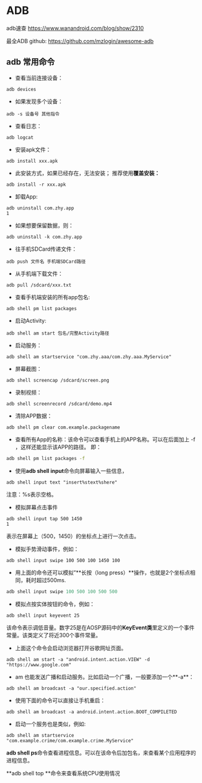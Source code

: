# ADB 

adb速查 <https://www.wanandroid.com/blog/show/2310>

最全ADB github: <https://github.com/mzlogin/awesome-adb>

## adb 常用命令

- 查看当前连接设备：

```shell
adb devices
```

- 如果发现多个设备：

```
adb -s 设备号 其他指令
```

* 查看日志：

```
adb logcat
```

* 安装apk文件：

```
adb install xxx.apk
```

- 此安装方式，如果已经存在，无法安装；
  推荐使用**覆盖安装：**

```
adb install -r xxx.apk
```

* 卸载App:

```
adb uninstall com.zhy.app
1
```

- 如果想要保留数据，则：

```
adb uninstall -k com.zhy.app
```

- 往手机SDCard传递文件：

```
adb push 文件名 手机端SDCard路径
```

- 从手机端下载文件：

```
adb pull /sdcard/xxx.txt
```

* 查看手机端安装的所有app包名:

```
adb shell pm list packages
```

* 启动Activity:

```
adb shell am start 包名/完整Activity路径
```

* 启动服务：

```
adb shell am startservice "com.zhy.aaa/com.zhy.aaa.MyService"
```

* 屏幕截图： 

```
adb shell screencap /sdcard/screen.png
```

* 录制视频：

```  
adb shell screenrecord /sdcard/demo.mp4
```

* 清除APP数据：

```
adb shell pm clear com.example.packagename
```

* 查看所有App的名称：该命令可以查看手机上的APP名称。可以在后面加上 -f ，这样还能显示该APP的路径。
  即：

```bash
adb shell pm list packages -f
```

- 使用**adb shell input**命令向屏幕输入一些信息，

```
adb shell input text "insert%stext%shere"
```

注意：%s表示空格。

- 模拟屏幕点击事件

```
adb shell input tap 500 1450
1
```

表示在屏幕上（500，1450）的坐标点上进行一次点击。

- 模拟手势滑动事件，例如：

```
adb shell input swipe 100 500 100 1450 100
```

- 用上面的命令还可以模拟”**长按（long press）**操作，也就是2个坐标点相同，耗时超过500ms.

```java
adb shell input swipe 100 500 100 500 500
```

- 模拟点按实体按钮的命令，例如：

```
adb shell input keyevent 25
```

该命令表示调低音量。数字25是在AOSP源码中的**KeyEvent类**里定义的一个事件常量。该类定义了将近300个事件常量。

* 上面这个命令会启动浏览器打开谷歌网址页面。

```
adb shell am start -a "android.intent.action.VIEW" -d "https://www.google.com"
```

- am 也能发送广播和启动服务。比如启动一个广播，一般要添加一个**-a**：

```
adb shell am broadcast -a "our.specified.action"
```

- 使用下面的命令可以直接让手机重启：

```
adb shell am broadcast -a android.intent.action.BOOT_COMPILETED
```

- 启动一个服务也是类似，例如:

```
adb shell am startservice "com.example.crime/com.example.crime.MyService"
```

**adb shell ps**命令查看进程信息。可以在该命令后加包名，来查看某个应用程序的进程信息。

**adb shell top **命令来查看系统CPU使用情况